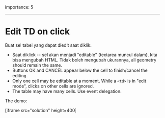 importance: 5

---

# Edit TD on click

Buat sel tabel yang dapat diedit saat diklik.

- Saat diklick -- sel akan menjadi "editable" (textarea muncul dalam), kita bisa mengubah HTML. Tidak boleh mengubah ukurannya, all geometry should remain the same.
- Buttons OK and CANCEL appear below the cell to finish/cancel the editing.
- Only one cell may be editable at a moment. While a `<td>` is in "edit mode", clicks on other cells are ignored.
- The table may have many cells. Use event delegation.

The demo:

[iframe src="solution" height=400]
<!--stackedit_data:
eyJoaXN0b3J5IjpbLTEwNzQ0Nzg2NzBdfQ==
-->